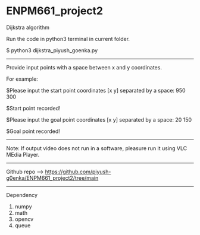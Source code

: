 # ENPM661_project2
Dijkstra algorithm


Run the code in python3 terminal in current folder.

$ python3 dijkstra_piyush_goenka.py

--------------------------------------------------------------------------------------------------------

Provide input points with a space between x and y coordinates. 

For example:

$Please input the start point coordinates [x y] separated by a space: 950 300

$Start point recorded!

$Please input the goal point coordinates [x y] separated by a space: 20 150

$Goal point recorded!

--------------------------------------------------------------------------------------------------------

Note: If output video does not run in a software, pleasure run it using VLC MEdia Player.

--------------------------------------------------------------------------------------------------------

Github repo --> https://github.com/piyush-g0enka/ENPM661_project2/tree/main

--------------------------------------------------------------------------------------------------------

Dependency

1. numpy
2. math
3. opencv
4. queue
